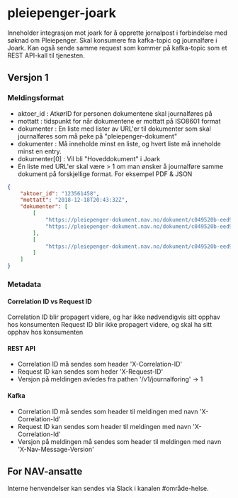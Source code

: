 # pleiepenger-joark

Inneholder integrasjon mot joark for å opprette jornalpost i forbindelse med søknad om Pleiepenger.
Skal konsumere fra kafka-topic og journalføre i Joark.
Kan også sende samme request som kommer på kafka-topic som et REST API-kall til tjenesten.

## Versjon 1
### Meldingsformat
- aktoer_id : AtkørID for personen dokumentene skal journalføres på
- mottatt : tidspunkt for når dokumentene er mottatt på ISO8601 format
- dokumenter : En liste med lister av URL'er til dokumenter som skal journalføres som må peke på "pleiepenger-dokument"
- dokumenter : Må inneholde minst en liste, og hvert liste må inneholde minst en entry.
- dokumenter[0] : Vil bli "Hoveddokument" i Joark
- En liste med URL'er skal være > 1 om man ønsker å journalføre samme dokument på forskjellige format. For eksempel PDF & JSON

```json
{
	"aktoer_id": "123561458",
	"mottatt": "2018-12-18T20:43:32Z",
	"dokumenter": [
		[
			"https://pleiepenger-dokument.nav.no/dokument/c049520b-eed9-42d0-8d48-b7c8e6e1467e",
			"https://pleiepenger-dokument.nav.no/dokument/c049520b-eed9-42d0-8d48-b7c8e6e1467f"
		],
		[
			"https://pleiepenger-dokument.nav.no/dokument/c049520b-eed9-42d0-8d48-b7c8e6e1467g"
		]
	]
}
```

### Metadata
#### Correlation ID vs Request ID
Correlation ID blir propagert videre, og har ikke nødvendigvis sitt opphav hos konsumenten
Request ID blir ikke propagert videre, og skal ha sitt opphav hos konsumenten

#### REST API
- Correlation ID må sendes som header 'X-Correlation-ID'
- Request ID kan sendes som heder 'X-Request-ID'
- Versjon på meldingen avledes fra pathen '/v1/journalforing' -> 1


#### Kafka
- Correlation ID må sendes som header til meldingen med navn 'X-Correlation-Id'
- Request ID kan sendes som header til meldingen med navn 'X-Correlation-Id'
- Versjon på meldingen må sendes som header til meldingen med navn 'X-Nav-Message-Version'

## For NAV-ansatte

Interne henvendelser kan sendes via Slack i kanalen #område-helse.
